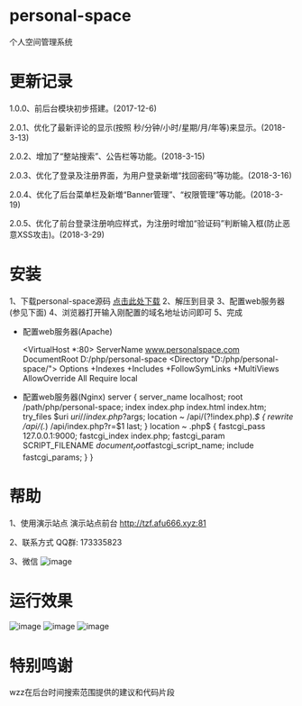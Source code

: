 # personal-space
个人空间管理系统

# 更新记录
1.0.0、前后台模块初步搭建。(2017-12-6)

2.0.1、优化了最新评论的显示(按照 秒/分钟/小时/星期/月/年等)来显示。(2018-3-13)

2.0.2、增加了“整站搜索”、公告栏等功能。(2018-3-15)

2.0.3、优化了登录及注册界面，为用户登录新増“找回密码”等功能。(2018-3-16)

2.0.4、优化了后台菜单栏及新増“Banner管理”、“权限管理”等功能。(2018-3-19)

2.0.5、优化了前台登录注册响应样式，为注册时增加“验证码”判断输入框(防止恶意XSS攻击)。(2018-3-29)

# 安装

1、下载personal-space源码  [点击此处下载](https://codeload.github.com/baiyishaoxia/personal-space/zip/master)
2、解压到目录
3、配置web服务器(参见下面)
4、浏览器打开输入刚配置的域名地址访问即可
5、完成

* 配置web服务器(Apache)

  <VirtualHost *:80>
    ServerName www.personalspace.com
    DocumentRoot D:/php/personal-space
    <Directory  "D:/php/personal-space/">
      Options +Indexes +Includes +FollowSymLinks +MultiViews
      AllowOverride All
      Require local
    </Directory>
  </VirtualHost>
  
* 配置web服务器(Nginx)
server {
    server_name  localhost;
    root   /path/php/personal-space;
    index  index.php index.html index.htm;
    try_files $uri $uri/ /index.php?$args;
    location ~ /api/(?!index.php).*$ {
       rewrite /api/(.*) /api/index.php?r=$1 last;
    }
    location ~ \.php$ {
        fastcgi_pass   127.0.0.1:9000;
        fastcgi_index  index.php;
        fastcgi_param  SCRIPT_FILENAME  $document_root$fastcgi_script_name;
        include        fastcgi_params;
    }
}

# 帮助
1、使用演示站点 演示站点前台 http://tzf.afu666.xyz:81

2、联系方式 QQ群: 173335823

3、微信
![image](https://github.com/baiyishaoxia/personal-space/raw/option/screenshots/20180527012147.jpg)

# 运行效果
![image](https://github.com/baiyishaoxia/personal-space/raw/option/screenshots/Home.jpg)
![image](https://github.com/baiyishaoxia/personal-space/raw/option/screenshots/Back.jpg)
![image](https://github.com/baiyishaoxia/personal-space/raw/option/screenshots/Back-auth.jpg)
# 特别鸣谢
wzz在后台时间搜索范围提供的建议和代码片段
